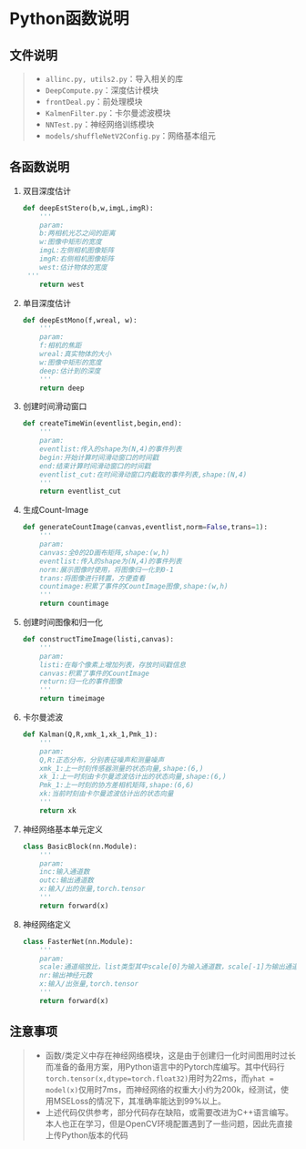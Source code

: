 # Python函数说明

## 文件说明 ##

> * `allinc.py, utils2.py`：导入相关的库
> * `DeepCompute.py`：深度估计模块
> * `frontDeal.py`：前处理模块
> * `KalmenFilter.py`：卡尔曼滤波模块
> * `NNTest.py`：神经网络训练模块
> * `models/shuffleNetV2Config.py`：网络基本组元

## 各函数说明 ##

1. 双目深度估计

   ```python
   def deepEstStero(b,w,imgL,imgR):
       '''
       param:
       b:两相机光芯之间的距离
       w:图像中矩形的宽度
       imgL:左侧相机图像矩阵
       imgR:右侧相机图像矩阵
       west:估计物体的宽度
   	'''
       return west
   ```

2. 单目深度估计

   ```python
   def deepEstMono(f,wreal, w):
       '''
       param:
       f:相机的焦距
       wreal:真实物体的大小
       w:图像中矩形的宽度
       deep:估计到的深度
       '''
       return deep
   ```

3. 创建时间滑动窗口

   ```python
   def createTimeWin(eventlist,begin,end):
       '''
       param:
       eventlist:传入的shape为(N,4)的事件列表
       begin:开始计算时间滑动窗口的时间戳
       end:结束计算时间滑动窗口的时间戳
       eventlist_cut:在时间滑动窗口内截取的事件列表,shape:(N,4)
       '''
       return eventlist_cut
   ```

4. 生成Count-Image

   ```python
   def generateCountImage(canvas,eventlist,norm=False,trans=1):
       '''
       param:
       canvas:全0的2D画布矩阵,shape:(w,h)
       eventlist:传入的shape为(N,4)的事件列表
       norm:展示图像时使用，将图像归一化到0-1
       trans:将图像进行转置，方便查看
       countimage:积累了事件的CountImage图像,shape:(w,h)
       '''
       return countimage
   ```

5. 创建时间图像和归一化

   ```python
   def constructTimeImage(listi,canvas):
       '''
       param:
       listi:在每个像素上增加列表，存放时间戳信息
       canvas:积累了事件的CountImage
       return:归一化的事件图像
       '''
       return timeimage
   ```

6. 卡尔曼滤波

   ```python
   def Kalman(Q,R,xmk_1,xk_1,Pmk_1):
       '''
       param:
       Q,R:正态分布，分别表征噪声和测量噪声
       xmk_1:上一时刻传感器测量的状态向量,shape:(6,)
       xk_1:上一时刻由卡尔曼滤波估计出的状态向量,shape:(6,)
       Pmk_1:上一时刻的协方差相机矩阵,shape:(6,6)
       xk:当前时刻由卡尔曼滤波估计出的状态向量
       '''
       return xk
   ```

7. 神经网络基本单元定义

   ```python
   class BasicBlock(nn.Module):
       '''
       param:
       inc:输入通道数
       outc:输出通道数
       x:输入/出的张量,torch.tensor
       '''
       return forward(x)
   ```

8. 神经网络定义

   ```python
   class FasterNet(nn.Module):
       '''
       param:
       scale:通道缩放比，list类型其中scale[0]为输入通道数，scale[-1]为输出通道数
       nr:输出神经元数
       x:输入/出张量,torch.tensor
       '''
       return forward(x)
   ```

## 注意事项 ##

> * 函数/类定义中存在神经网络模块，这是由于创建归一化时间图用时过长而准备的备用方案，用Python语言中的Pytorch库编写。其中代码行`torch.tensor(x,dtype=torch.float32)`用时为22ms，而`yhat = model(x)`仅用时7ms，而神经网络的权重大小约为200k，经测试，使用MSELoss的情况下，其准确率能达到99%以上。
> * 上述代码仅供参考，部分代码存在缺陷，或需要改进为C++语言编写。本人也正在学习，但是OpenCV环境配置遇到了一些问题，因此先直接上传Python版本的代码
